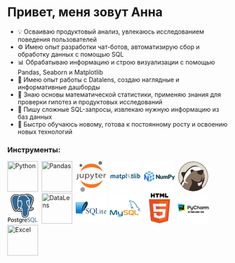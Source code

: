# Привет, меня зовут Анна

- 💡 Осваиваю продуктовый анализ, увлекаюсь исследованием поведения пользователей
- ⚙️ Имею опыт разработки чат-ботов, автоматизирую сбор и обработку данных с помощью SQL
- 📊 Обрабатываю информацию и строю визуализации с помощью Pandas, Seaborn и Matplotlib
- 📇 Имею опыт работы с Datalens, создаю наглядные и информативные дашборды
- 📏 Знаю основы математической статистики, применяю знания для проверки гипотез и продуктовых исследований
- 🔧 Пишу сложные SQL-запросы, извлекаю нужную информацию из баз данных
- 🚀 Быстро обучаюсь новому, готова к постоянному росту и освоению новых технологий

### Инструменты:
<img src="https://cdn.jsdelivr.net/gh/devicons/devicon@latest/icons/python/python-plain-wordmark.svg" 
          title="Python" width=70 height=70/>&nbsp;
<img src="https://cdn.jsdelivr.net/gh/devicons/devicon@latest/icons/pandas/pandas-original-wordmark.svg" 
          title="Pandas" width=70 height=70/>&nbsp;
<img src="https://github.com/devicons/devicon/blob/master/icons/jupyter/jupyter-original-wordmark.svg#:~:text=jupyter%2Doriginal%2D-,wordmark.svg" 
          title="Jupiter" width=70 height=70/>&nbsp;
<img src="https://github.com/devicons/devicon/blob/master/icons/matplotlib/matplotlib-original-wordmark.svg" 
          title="Matplotlib" width=70 height=70/>&nbsp;
<img src="https://github.com/devicons/devicon/blob/master/icons/numpy/numpy-original-wordmark.svg" 
          title="Numpy" width=70 height=70/>&nbsp;
<img src="https://github.com/devicons/devicon/blob/master/icons/dbeaver/dbeaver-original.svg" 
          title="DBver" width=70 height=70/>&nbsp;
<img src="https://github.com/devicons/devicon/blob/master/icons/postgresql/postgresql-original-wordmark.svg" 
          title="PostgreSQL" width=70 height=70/>&nbsp;
<img src="https://yolva-it.ru/wp-content/uploads/2023/04/datalens_front-e1737618341223.png" 
          title="DataLens" width=70 height=70/>&nbsp;
<img src="https://github.com/devicons/devicon/blob/master/icons/sqlite/sqlite-original-wordmark.svg" 
          title="SQLite" width=70 height=70/>&nbsp;
<img src="https://github.com/devicons/devicon/blob/master/icons/mysql/mysql-original-wordmark.svg" 
          title="MySQL" width=70 height=70/>&nbsp;
<img src="https://github.com/devicons/devicon/blob/master/icons/html5/html5-original-wordmark.svg" 
          title="HTML" width=70 height=70/>&nbsp;
<img src="https://github.com/devicons/devicon/blob/master/icons/pycharm/pycharm-original-wordmark.svg" 
          title="PyCharm" width=70 height=70/>&nbsp;
<img src="https://upload.wikimedia.org/wikipedia/commons/thumb/7/73/Microsoft_Excel_2013-2019_logo.svg/1200px-Microsoft_Excel_2013-2019_logo.svg.png" 
          title="Excel" width=70 height=70/>&nbsp;




                   

<!--<div id="header" align="center">
  <h1>Привет, меня зовут Анна</h1>
  <h3>Изучаю мир данных и осваиваю профессию аналитика</h3>
</div>
<!--
**Velichko-Anna/Velichko-Anna** is a ✨ _special_ ✨ repository because its `README.md` (this file) appears on your GitHub profile.

Here are some ideas to get you started:

- 🔭 I’m currently working on ...
- 🌱 I’m currently learning ...
- 👯 I’m looking to collaborate on ...
- 🤔 I’m looking for help with ...
- 💬 Ask me about ...
- 📫 How to reach me: ...
- 😄 Pronouns: ...
- ⚡ Fun fact: ...
-->
